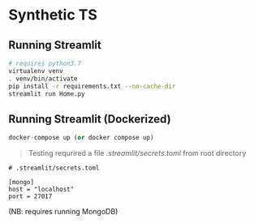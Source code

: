 # Synthetic TS


## Running Streamlit
```bash
# requires python3.7
virtualenv venv
. venv/bin/activate
pip install -r requirements.txt --no-cache-dir
streamlit run Home.py
```

## Running Streamlit (Dockerized)
```python
docker-compose up (or docker compose up)
```

> Testing requrired a file *.streamlit/secrets.toml* from root directory
```
# .streamlit/secrets.toml

[mongo]
host = "localhost"
port = 27017
```
(NB: requires running MongoDB)
